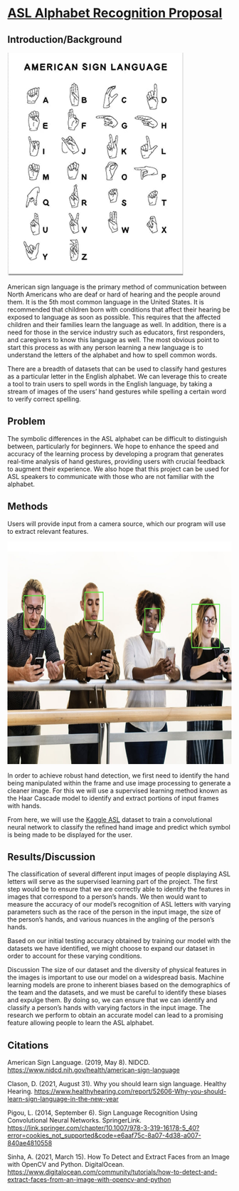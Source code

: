 # [ASL Alphabet Recognition Proposal](https://pthakkar230.github.io/ASLAlphabetRecognition.github.io/) 

## Introduction/Background

<img src="assets\asl diagram.png" height="500px">

American sign language is the primary method of communication between North Americans who are deaf or hard of hearing and the people around them. It is the 5th most common language in the United States. It is recommended that children born with conditions that affect their hearing be exposed to language as soon as possible. This requires that the affected children and their families learn the language as well. In addition, there is a need for those in the service industry such as educators, first responders, and caregivers to know this language as well. The most obvious point to start this process as with any person learning a new language is to understand the letters of the alphabet and how to spell common words.

There are a breadth of datasets that can be used to classify hand gestures as a particular letter in the English alphabet. We can leverage this to create a tool to train users to spell words in the English language, by taking a stream of images of the users’ hand gestures while spelling a certain word to verify correct spelling.

## Problem

The symbolic differences in the ASL alphabet can be difficult to distinguish between, particularly for beginners. We hope to enhance the speed and accuracy of the learning process by developing a program that generates real-time analysis of hand gestures, providing users with crucial feedback to augment their experience. We also hope that this project can be used for ASL speakers to communicate with those who are not familiar with the alphabet.

## Methods

Users will provide input from a camera source, which our program will use to extract relevant features.

<img src="assets\haar cascade.png" height="500px">

In order to achieve robust hand detection, we first need to identify the hand being manipulated within the frame and use image processing to generate a cleaner image. For this we will use a supervised learning method known as the Haar Cascade model to identify and extract portions of input frames with hands.

From here, we will use the [Kaggle ASL](https://www.kaggle.com/grassknoted/asl-alphabet?select=asl_alphabet_train) dataset to train a convolutional neural network to classify the refined hand image and predict which symbol is being made to be displayed for the user.

## Results/Discussion

The classification of several different input images of people displaying ASL letters will serve as the supervised learning part of the project. The first step would be to ensure that we are correctly able to identify the features in images that correspond to a person’s hands. We then would want to measure the accuracy of our model’s recognition of ASL letters with varying parameters such as the race of the person in the input image, the size of the person’s hands, and various nuances in the angling of the person’s hands. 

Based on our initial testing accuracy obtained by training our model with the datasets we have identified, we might choose to expand our dataset in order to account for these varying conditions.


Discussion
The size of our dataset and the diversity of physical features in the images is important to use our model on a widespread basis. Machine learning models are prone to inherent biases based on the demographics of the team and the datasets, and we must be careful to identify these biases and expulge them. By doing so, we can ensure that we can identify and classify a person’s hands with varying factors in the input image. The research we perform to obtain an accurate model can lead to a promising feature allowing people to learn the ASL alphabet.

## Citations

American Sign Language. (2019, May 8). NIDCD. https://www.nidcd.nih.gov/health/american-sign-language

Clason, D. (2021, August 31). Why you should learn sign language. Healthy Hearing. https://www.healthyhearing.com/report/52606-Why-you-should-learn-sign-language-in-the-new-year

Pigou, L. (2014, September 6). Sign Language Recognition Using Convolutional Neural Networks. SpringerLink. https://link.springer.com/chapter/10.1007/978-3-319-16178-5_40?error=cookies_not_supported&code=e6aaf75c-8a07-4d38-a007-840ae4810558

Sinha, A. (2021, March 15). How To Detect and Extract Faces from an Image with OpenCV and Python. DigitalOcean. https://www.digitalocean.com/community/tutorials/how-to-detect-and-extract-faces-from-an-image-with-opencv-and-python
